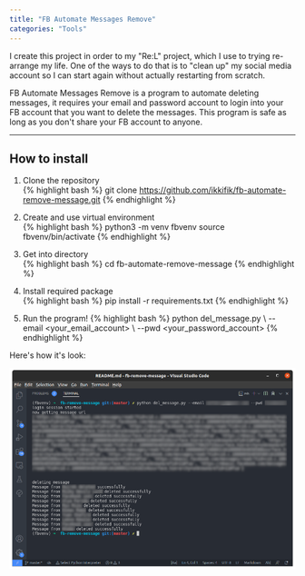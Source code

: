 ```yaml
---
title: "FB Automate Messages Remove"
categories: "Tools"
---
```


I create this project in order to my "Re:L" project, which I use to trying re-arrange my life. One of the ways to do that is to "clean up" my social media account so I can start again without actually restarting from scratch.  

FB Automate Messages Remove is a program to automate deleting messages, it requires your email and password account to login into your FB account that you want to delete the messages. This program is safe as long as you don't share your FB account to anyone.  

----

## How to install  

1. Clone the repository  
{% highlight bash %}
git clone https://github.com/ikkifik/fb-automate-remove-message.git
{% endhighlight %}

2. Create and use virtual environment  
{% highlight bash %}
python3 -m venv fbvenv
source fbvenv/bin/activate
{% endhighlight %}

3. Get into directory  
{% highlight bash %}
cd fb-automate-remove-message
{% endhighlight %}

4. Install required package  
{% highlight bash %}
pip install -r requirements.txt
{% endhighlight %}

5. Run the program!
{% highlight bash %}
python del_message.py \ 
--email <your_email_account> \ 
--pwd <your_password_account>
{% endhighlight %}

Here's how it's look:

![FB Automate Messages Remove Preview](/assets/images/project-image/fb-automate-message-remove.png)
